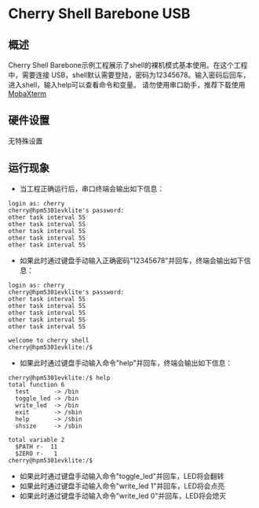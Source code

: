 # Cherry Shell Barebone USB

## 概述

Cherry Shell Barebone示例工程展示了shell的裸机模式基本使用。在这个工程中，需要连接 USB，shell默认需要登陆，密码为12345678。输入密码后回车，进入shell，输入help可以查看命令和变量。
请勿使用串口助手，推荐下载使用 [MobaXterm](https://mobaxterm.mobatek.net/download.html)

## 硬件设置

无特殊设置

## 运行现象

- 当工程正确运行后，串口终端会输出如下信息：

```console
login as: cherry
cherry@hpm5301evklite's password:
other task interval 5S
other task interval 5S
other task interval 5S
other task interval 5S
other task interval 5S

```

- 如果此时通过键盘手动输入正确密码"12345678"并回车，终端会输出如下信息：

```console
login as: cherry
cherry@hpm5301evklite's password:
other task interval 5S
other task interval 5S
other task interval 5S
other task interval 5S
other task interval 5S

welcome to cherry shell
cherry@hpm5301evklite:/$
```

- 如果此时通过键盘手动输入命令"help"并回车，终端会输出如下信息：

```console
cherry@hpm5301evklite:/$ help
total function 6
  test       -> /bin
  toggle_led -> /bin
  write_led  -> /bin
  exit       -> /sbin
  help       -> /sbin
  shsize     -> /sbin

total variable 2
  $PATH r-  11
  $ZERO r-   1
cherry@hpm5301evklite:/$
```

- 如果此时通过键盘手动输入命令"toggle_led"并回车，LED将会翻转
- 如果此时通过键盘手动输入命令"write_led 1"并回车，LED将会点亮
- 如果此时通过键盘手动输入命令"write_led 0"并回车，LED将会熄灭
